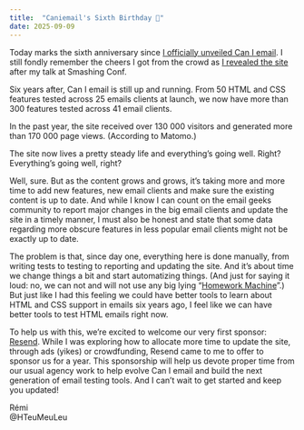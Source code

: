 ```yaml
---
title:  "Caniemail's Sixth Birthday 🎂"
date: 2025-09-09
---
```


Today marks the sixth anniversary since [I officially unveiled Can I email](/news/2019-09-09-introducing-caniemail/). I still fondly remember the cheers I got from the crowd as [I revealed the site](https://vimeo.com/362137699#t=42m16s) after my talk at Smashing Conf.

Six years after, Can I email is still up and running. From 50 HTML and CSS features tested across 25 emails clients at launch, we now have more than 300 features tested across 41 email clients.

In the past year, the site received over 130 000 visitors and generated more than 170 000 page views. (According to Matomo.)

The site now lives a pretty steady life and everything’s going well. Right?  
Everything’s going well, right?

Well, sure. But as the content grows and grows, it’s taking more and more time to add new features, new email clients and make sure the existing content is up to date. And while I know I can count on the email geeks community to report major changes in the big email clients and update the site in a timely manner, I must also be honest and state that some data regarding more obscure features in less popular email clients might not be exactly up to date.

The problem is that, since day one, everything here is done manually, from writing tests to testing to reporting and updating the site. And it’s about time we change things a bit and start automatizing things. (And just for saying it loud: no, we can not and will not use any big lying “[Homework Machine](https://www.hteumeuleu.fr/the-homework-machine/)”.) But just like I had this feeling we could have better tools to learn about HTML and CSS support in emails six years ago, I feel like we can have better tools to test HTML emails right now.

To help us with this, we’re excited to welcome our very first sponsor: [Resend](https://go.resend.com/caniemail). While I was exploring how to allocate more time to update the site, through ads (yikes) or crowdfunding, Resend came to me to offer to sponsor us for a year. This sponsorship will help us devote proper time from our usual agency work to help evolve Can I email and build the next generation of email testing tools. And I can’t wait to get started and keep you updated!

Rémi  
@HTeuMeuLeu
